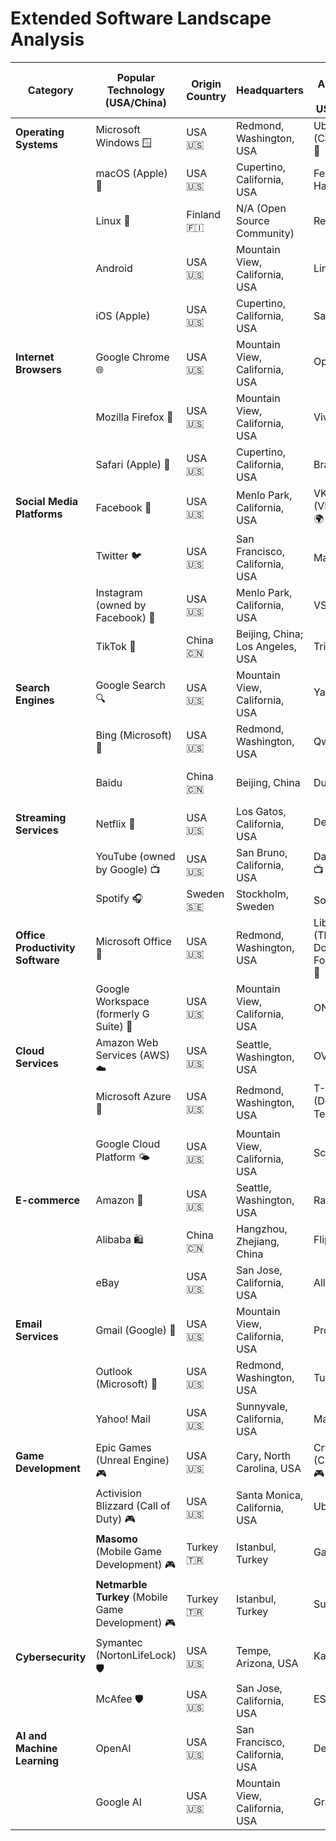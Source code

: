 # Extended Software Landscape Analysis

| Category                   | Popular Technology (USA/China)                  | Origin Country     | Headquarters                         | Top Alternative (Non-USA/China)   | Origin Country    | Headquarters                         |
|----------------------------|-------------------------------------------------|--------------------|--------------------------------------|------------------------------------|-------------------|--------------------------------------|
| **Operating Systems**      | Microsoft Windows 🪟                            | USA 🇺🇸            | Redmond, Washington, USA             | Ubuntu (Canonical) 🐧              | UK 🇬🇧            | London, England, UK                  |
|                            | macOS (Apple) 🍏                                | USA 🇺🇸            | Cupertino, California, USA           | Fedora (Red Hat/IBM) 🐧            | USA 🇺🇸           | Raleigh, North Carolina, USA         |
|                            | Linux 🐧                                        | Finland 🇫🇮        | N/A (Open Source Community)          | ReactOS                            | Russia 🇷🇺         | N/A (Open Source Community)          |
|                            | Android                                         | USA 🇺🇸            | Mountain View, California, USA       | LineageOS                          | Open Source       | N/A (Community)                      |
|                            | iOS (Apple)                                    | USA 🇺🇸            | Cupertino, California, USA           | Sailfish OS                        | Finland 🇫🇮        | Tampere, Finland                     |
| **Internet Browsers**      | Google Chrome 🌐                                | USA 🇺🇸            | Mountain View, California, USA       | Opera 🛳️                           | Norway 🇳🇴         | Oslo, Norway                         |
|                            | Mozilla Firefox 🦊                              | USA 🇺🇸            | Mountain View, California, USA       | Vivaldi                            | Norway 🇳🇴         | Oslo, Norway                         |
|                            | Safari (Apple) 🧭                               | USA 🇺🇸            | Cupertino, California, USA           | Brave                              | USA 🇺🇸           | San Francisco, California, USA       |
| **Social Media Platforms** | Facebook 📘                                     | USA 🇺🇸            | Menlo Park, California, USA          | VK (VKontakte) 🌍                  | Russia 🇷🇺         | Saint Petersburg, Russia             |
|                            | Twitter 🐦                                      | USA 🇺🇸            | San Francisco, California, USA       | Mastodon                           | Germany 🇩🇪       | N/A (Decentralized)                  |
|                            | Instagram (owned by Facebook) 📸                | USA 🇺🇸            | Menlo Park, California, USA          | VSCO                               | USA 🇺🇸           | Oakland, California, USA             |
|                            | TikTok 🎵                                       | China 🇨🇳          | Beijing, China; Los Angeles, USA     | Triller                            | USA 🇺🇸           | Los Angeles, California, USA         |
| **Search Engines**         | Google Search 🔍                                | USA 🇺🇸            | Mountain View, California, USA       | Yandex 🔍                           | Russia 🇷🇺         | Moscow, Russia                       |
|                            | Bing (Microsoft) 🔎                             | USA 🇺🇸            | Redmond, Washington, USA             | Qwant 🔎                           | France 🇫🇷         | Paris, France                        |
|                            | Baidu                                           | China 🇨🇳          | Beijing, China                       | DuckDuckGo                         | USA 🇺🇸           | Paoli, Pennsylvania, USA             |
| **Streaming Services**     | Netflix 🎥                                      | USA 🇺🇸            | Los Gatos, California, USA           | Deezer 🎧                          | France 🇫🇷         | Paris, France                        |
|                            | YouTube (owned by Google) 📺                    | USA 🇺🇸            | San Bruno, California, USA           | Dailymotion 📺                     | France 🇫🇷         | Paris, France                        |
|                            | Spotify 🎧                                      | Sweden 🇸🇪         | Stockholm, Sweden                    | SoundCloud                         | Germany 🇩🇪       | Berlin, Germany                      |
| **Office Productivity Software** | Microsoft Office 📑                     | USA 🇺🇸            | Redmond, Washington, USA             | LibreOffice (The Document Foundation) 📑 | Germany 🇩🇪 | Berlin, Germany                      |
|                            | Google Workspace (formerly G Suite) 💼          | USA 🇺🇸            | Mountain View, California, USA       | ONLYOFFICE                         | Latvia 🇱🇻         | Riga, Latvia                         |
| **Cloud Services**         | Amazon Web Services (AWS) ☁️                    | USA 🇺🇸            | Seattle, Washington, USA             | OVHcloud ☁️                        | France 🇫🇷         | Roubaix, France                      |
|                            | Microsoft Azure 🔷                              | USA 🇺🇸            | Redmond, Washington, USA             | T-Systems (Deutsche Telekom) 🌤️    | Germany 🇩🇪       | Frankfurt, Germany                   |
|                            | Google Cloud Platform 🌤️                       | USA 🇺🇸            | Mountain View, California, USA       | Scaleway                           | France 🇫🇷         | Paris, France                        |
| **E-commerce**             | Amazon 🛒                                       | USA 🇺🇸            | Seattle, Washington, USA             | Rakuten 🛒                         | Japan 🇯🇵          | Tokyo, Japan                         |
|                            | Alibaba 🛍️                                     | China 🇨🇳          | Hangzhou, Zhejiang, China            | Flipkart 🛍️                        | India 🇮🇳         | Bangalore, Karnataka, India          |
|                            | eBay                                            | USA 🇺🇸            | San Jose, California, USA            | Allegro                            | Poland 🇵🇱         | Poznań, Poland                       |
| **Email Services**         | Gmail (Google) 📧                               | USA 🇺🇸            | Mountain View, California, USA       | ProtonMail 📧                      | Switzerland 🇨🇭    | Geneva, Switzerland                  |
|                            | Outlook (Microsoft) 📧                           | USA 🇺🇸            | Redmond, Washington, USA             | Tutanota 📧                        | Germany 🇩🇪       | Hanover, Germany                     |
|                            | Yahoo! Mail                                     | USA 🇺🇸            | Sunnyvale, California, USA           | Mailbox.org                        | Germany 🇩🇪       | Berlin, Germany                      |
| **Game Development**       | Epic Games (Unreal Engine) 🎮                    | USA 🇺🇸            | Cary, North Carolina, USA            | Crytek (CryEngine) 🎮              | Germany 🇩🇪       | Frankfurt, Germany                   |
|                            | Activision Blizzard (Call of Duty) 🎮           | USA 🇺🇸            | Santa Monica, California, USA        | Ubisoft 🎮                         | France 🇫🇷         | Montreuil, France                    |
|                            | **Masomo** (Mobile Game Development) 🎮        | Turkey 🇹🇷         | Istanbul, Turkey                     | Gameloft 🎮                        | France 🇫🇷         | Paris, France                        |
|                            | **Netmarble Turkey** (Mobile Game Development) 🎮| Turkey 🇹🇷         | Istanbul, Turkey                     | Supercell 🎮                       | Finland 🇫🇮        | Helsinki, Finland                    |
| **Cybersecurity**          | Symantec (NortonLifeLock) 🛡️                   | USA 🇺🇸            | Tempe, Arizona, USA                  | Kaspersky 🛡️                       | Russia 🇷🇺         | Moscow, Russia                       |
|                            | McAfee 🛡️                                      | USA 🇺🇸            | San Jose, California, USA            | ESET 🛡️                            | Slovakia 🇸🇰       | Bratislava, Slovakia                 |
| **AI and Machine Learning**| OpenAI                                          | USA 🇺🇸            | San Francisco, California, USA       | DeepMind                           | UK 🇬🇧            | London, England, UK                  |
|                            | Google AI                                       | USA 🇺🇸            | Mountain View, California, USA       | Graphcore                          | UK 🇬🇧            | Bristol, England, UK                 |
